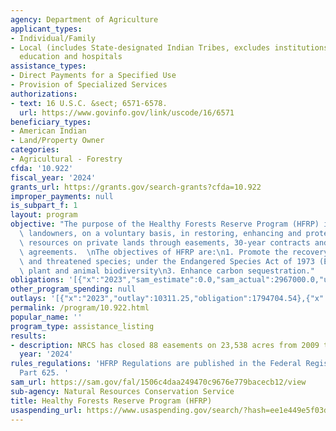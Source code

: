 ```yaml
---
agency: Department of Agriculture
applicant_types:
- Individual/Family
- Local (includes State-designated Indian Tribes, excludes institutions of higher
  education and hospitals
assistance_types:
- Direct Payments for a Specified Use
- Provision of Specialized Services
authorizations:
- text: 16 U.S.C. &sect; 6571-6578.
  url: https://www.govinfo.gov/link/uscode/16/6571
beneficiary_types:
- American Indian
- Land/Property Owner
categories:
- Agricultural - Forestry
cfda: '10.922'
fiscal_year: '2024'
grants_url: https://grants.gov/search-grants?cfda=10.922
improper_payments: null
is_subpart_f: 1
layout: program
objective: "The purpose of the Healthy Forests Reserve Program (HFRP) is to assist\
  \ landowners, on a voluntary basis, in restoring, enhancing and protecting forestland\
  \ resources on private lands through easements, 30-year contracts and 10-year cost-share\
  \ agreements.  \nThe objectives of HFRP are:\n1. Promote the recovery of endangered\
  \ and threatened species; under the Endangered Species Act of 1973 (ESA)\n2. Improve\
  \ plant and animal biodiversity\n3. Enhance carbon sequestration."
obligations: '[{"x":"2023","sam_estimate":0.0,"sam_actual":2967000.0,"usa_spending_actual":2076822.46},{"x":"2024","sam_estimate":0.0,"sam_actual":1432000.0,"usa_spending_actual":653217.3},{"x":"2025","sam_estimate":0.0,"sam_actual":5671000.0,"usa_spending_actual":-207623.0}]'
other_program_spending: null
outlays: '[{"x":"2023","outlay":10311.25,"obligation":1794704.54},{"x":"2024","outlay":0.0,"obligation":530816.46},{"x":"2025","outlay":0.0,"obligation":0.0}]'
permalink: /program/10.922.html
popular_name: ''
program_type: assistance_listing
results:
- description: NRCS has closed 88 easements on 23,538 acres from 2009 through 2024.
  year: '2024'
rules_regulations: 'HFRP Regulations are published in the Federal Register and 7 CFR
  Part 625. '
sam_url: https://sam.gov/fal/1506c4daa249470c9676e779bacecb12/view
sub-agency: Natural Resources Conservation Service
title: Healthy Forests Reserve Program (HFRP)
usaspending_url: https://www.usaspending.gov/search/?hash=ee1e449e5f03d4a3ed719d73156fc3a2
---
```

